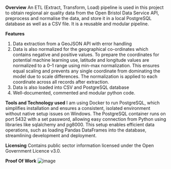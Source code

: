 **Overview**
An ETL (Extract, Transform, Load) pipeline is used in this project to obtain regional air quality data from the Open Bristol Data Service API, preprocess and normalise the data, and store it in a local PostgreSQL database as well as a CSV file.  It is a reusable and modular pipeline.

**Features**
1. Data extraction from a GeoJSON API with error handling
2. Data is also normalized for the geographical co-ordinates which contains negative and positive values. To prepare the coordinates for potential machine learning use, latitude and longitude values are normalized to a 0–1 range using min-max normalization. This ensures equal scaling and prevents any single coordinate from dominating the model due to scale differences. The normalization is applied to each coordinate across all records after extraction.
3. Data is also loaded into CSV and PostgreSQL database
4. Well-documented, commented and modular python code.


**Tools and Technology used**
I am using Docker to run PostgreSQL, which simplifies installation and ensures a consistent, isolated environment without native setup issues on Windows. The PostgreSQL container runs on port 5432 with a set password, allowing easy connection from Python using libraries like sqlalchemy and pg8000. This setup enables efficient data operations, such as loading Pandas DataFrames into the database, streamlining development and deployment.

**Licensing**
Contains public sector information licensed under the Open Government Licence v3.0.

**Proof Of Work**
![image](https://github.com/user-attachments/assets/138b8859-9425-41a4-a5df-18339cf50d1a)

